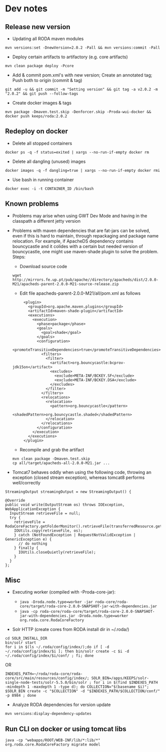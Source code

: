 # Dev notes

## Release new version

* Updating all RODA maven modules
```
mvn versions:set -DnewVersion=2.0.2 -Pall && mvn versions:commit -Pall
```
* Deploy certain artifacts to artifactory (e.g. core artifacts)
```
mvn clean package deploy -Pcore
```
* Add & commit pom.xml's with new version; Create an annotated tag; Push both to origin (commit & tag)
```
git add -u && git commit -m "Setting version" && git tag -a v2.0.2 -m "2.0.2" && git push --follow-tags
```
* Create docker images & tags
```
mvn package -Dmaven.test.skip -Denforcer.skip -Proda-wui-docker && docker push keeps/roda:2.0.2
```

## Redeploy on docker

* Delete all stopped containers
```
docker ps -q -f status=exited | xargs --no-run-if-empty docker rm
```
* Delete all dangling (unused) images
```
docker images -q -f dangling=true | xargs --no-run-if-empty docker rmi
```
* Use bash in running container
```
docker exec -i -t CONTAINER_ID /bin/bash
```

## Known problems

* Problems may arise when using GWT Dev Mode and having in the classpath a different jetty version
* Problems with maven dependencies that are fat-jars can be solved, even if this is hard to maintain, through repackaging and package name relocation.
	For example, if ApacheDS dependency contains bouncycastle and it colides with a certain but needed version of bouncycastle, one might use maven-shade plugin to solve the problem. Steps:
	* Download source code
	```
	wget http://mirrors.fe.up.pt/pub/apache//directory/apacheds/dist/2.0.0-M21/apacheds-parent-2.0.0-M21-source-release.zip
	```
	* Edit file apacheds-parent-2.0.0-M21/all/pom.xml as follows
	```
	     <plugin>
	       <groupId>org.apache.maven.plugins</groupId>
	       <artifactId>maven-shade-plugin</artifactId>
	       <executions>
	         <execution>
	           <phase>package</phase>
	           <goals>
	             <goal>shade</goal>
	           </goals>
	           <configuration>
	             <promoteTransitiveDependencies>true</promoteTransitiveDependencies>
	             <filters>
	               <filter>
	                 <artifact>org.bouncycastle:bcprov-jdk15on</artifact>
	                 <excludes>
	                   <exclude>META-INF/BCKEY.SF</exclude>
	                   <exclude>META-INF/BCKEY.DSA</exclude>
	                 </excludes>
	               </filter>
	             </filters>
	             <relocations>
	               <relocation>
	                 <pattern>org.bouncycastle</pattern>
	                 <shadedPattern>org.bouncycastle.shaded</shadedPattern>
	               </relocation>
	             </relocations>
	           </configuration>
	         </execution>
	       </executions>
	     </plugin>
	```
	* Recompile and grab the artifact
	```
	mvn clean package -Dmaven.test.skip
	cp all/target/apacheds-all-2.0.0-M21.jar ...
	```

* Tomcat7 behaves oddly when using the following code, throwing an exception (closed stream exception), whereas tomcat8 performs well/correctly
 ```
 StreamingOutput streamingOutput = new StreamingOutput() {

 @Override
 public void write(OutputStream os) throws IOException, WebApplicationException {
   InputStream retrieveFile = null;
   try {
     retrieveFile =  RodaCoreFactory.getFolderMonitor().retrieveFile(transferredResource.getFullPath());
     IOUtils.copy(retrieveFile, os);
     } catch (NotFoundException | RequestNotValidException | GenericException e) {
       // do nothing
     } finally {
       IOUtils.closeQuietly(retrieveFile);
     }
   }
 };
```
## Misc

* Executing worker (compiled with -Proda-core-jar):
	* `java -Droda.node.type=worker -jar roda-core/roda-core/target/roda-core-2.0.0-SNAPSHOT-jar-with-dependencies.jar`
	* `java -cp roda-core/roda-core/target/roda-core-2.0.0-SNAPSHOT-jar-with-dependencies.jar -Droda.node.type=worker org.roda.core.RodaCoreFactory`

* Solr HTTP (create cores from RODA install dir in ~/.roda/)
```
cd SOLR_INSTALL_DIR
bin/solr start
for i in $(ls ~/.roda/config/index/);do if [ -d ~/.roda/config/index/$i ]; then bin/solr create -c $i -d ~/.roda/config/index/$i/conf/ ; fi; done
```
OR
```
INDEXES_PATH=~/roda/roda-core/roda-core/src/main/resources/config/index/; SOLR_BIN=/apps/KEEPS/solr-single-node-tests/solr-5.5.0/bin/solr ; for i in $(find $INDEXES_PATH -mindepth 1 -maxdepth 1 -type d); do COLLECTION="$(basename $i)"; $SOLR_BIN create -c "$COLLECTION" -d "$INDEXES_PATH/$COLLECTION/conf/" -p 8984 ; done
```
* Analyze RODA dependencies for version update
```
mvn versions:display-dependency-updates
```

## Run CLI on docker or using tomcat libs

```
java -cp "webapps/ROOT/WEB-INF/lib/*:lib/*" org.roda.core.RodaCoreFactory migrate model
```
